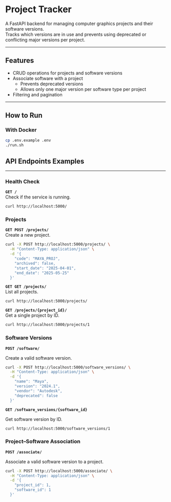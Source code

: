 # Project Tracker

A FastAPI backend for managing computer graphics projects and their software versions.  
Tracks which versions are in use and prevents using deprecated or conflicting major versions per project.

---

## Features

- CRUD operations for projects and software versions  
- Associate software with a project  
  - Prevents deprecated versions  
  - Allows only one major version per software type per project  
- Filtering and pagination  


---

## How to Run

### With Docker

```bash
cp .env.example .env
./run.sh
```

## API Endpoints Examples


---

### Health Check

**`GET /`**  
Check if the service is running.

```bash
curl http://localhost:5000/
```

### Projects

**`GET POST /projects/`**  
Create a new project.
```bash
curl -X POST http://localhost:5000/projects/ \
  -H "Content-Type: application/json" \
  -d '{
    "code": "MAYA_PROJ",
    "archived": false,
    "start_date": "2025-04-01",
    "end_date": "2025-05-25"
  }'
```

**`GET GET /projects/`**  
List all projects.
```bash
curl http://localhost:5000/projects/
```

**`GET /projects/{project_id}/`**  
Get a single project by ID.
```bash
curl http://localhost:5000/projects/1
```

### Software Versions
**`POST /software/`**

Create a valid software version.
```bash
curl -X POST http://localhost:5000/software_versions/ \
  -H "Content-Type: application/json" \
  -d '{
    "name": "Maya",
    "version": "2024.1",
    "vendor": "Autodesk",
    "deprecated": false
  }'
```


**`GET /software_versions/{software_id}`**

Get software version by ID.
```bash
curl http://localhost:5000/software_versions/1
```


### Project–Software Association
**`POST /associate/`**

Associate a valid software version to a project.
```bash
curl -X POST http://localhost:5000/associate/ \
  -H "Content-Type: application/json" \
  -d '{
    "project_id": 1,
    "software_id": 1
  }'
```
